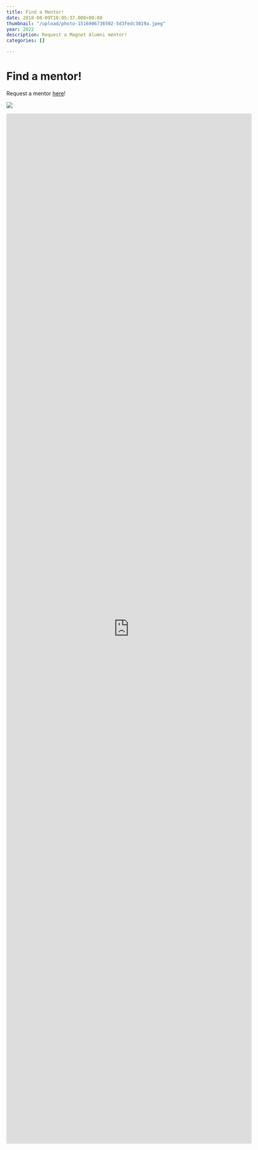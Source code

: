 ```yaml
---
title: Find a Mentor!
date: 2018-08-09T18:05:37.000+00:00
thumbnail: "/upload/photo-1516906736502-5d3fedc3019a.jpeg"
year: 2022
description: Request a Magnet Alumni mentor!
categories: []

---
```

# Find a mentor!

Request a mentor [here](https://forms.gle/4uVBArHg7LWQ5QvBA)!

![](/upload/photo-1516906736502-5d3fedc3019a.jpeg)

<p align="center">

<iframe src="https://docs.google.com/forms/d/e/1FAIpQLSce4fZF_rMWhwVXnkiiidM7lWIz2eQgZAEdyDivH5vfAJ5PWg/viewform?embedded=true" width="640" height="2683" frameborder="0" marginheight="0" marginwidth="0">Loading…</iframe></p>